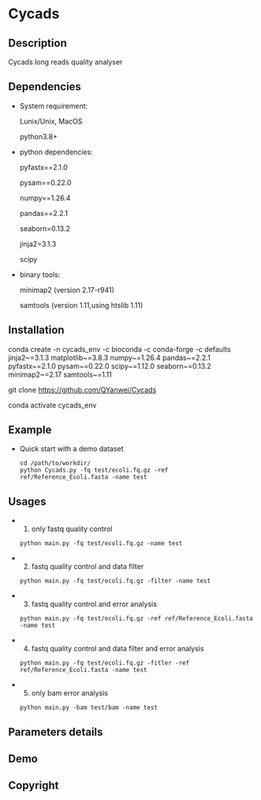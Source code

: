# Cycads

## Description
Cycads long reads quality analyser

## Dependencies

* System requirement:
  
  Lunix/Unix, MacOS
  
  python3.8+ 

* python dependencies: 

  pyfastx==2.1.0 
  
  pysam==0.22.0 
  
  numpy==1.26.4 
  
  pandas==2.2.1 
  
  seaborn=0.13.2 
  
  jinja2=3.1.3 

  scipy

* binary tools: 

  minimap2 (version 2.17-r941) 
  
  samtools (version 1.11,using htslib 1.11) 

## Installation
conda create -n cycads_env -c bioconda -c conda-forge -c defaults jinja2~=3.1.3 matplotlib~=3.8.3 numpy~=1.26.4 pandas~=2.2.1 pyfastx~=2.1.0 pysam~=0.22.0 scipy~=1.12.0 seaborn~=0.13.2 minimap2~=2.17 samtools~=1.11 

git clone https://github.com/QYanwei/Cycads 

conda activate cycads_env 


## Example

* Quick start with a demo dataset
  ```
  cd /path/to/workdir/ 
  python Cycads.py -fq test/ecoli.fq.gz -ref ref/Reference_Ecoli.fasta -name test 
  ```
## Usages

* 1. only fastq quality control 
  ``` 
  python main.py -fq test/ecoli.fq.gz -name test
  ```
* 2. fastq quality control and data filter
  ```
  python main.py -fq test/ecoli.fq.gz -filter -name test
  ```
* 3. fastq quality control and error analysis
  ```
  python main.py -fq test/ecoli.fq.gz -ref ref/Reference_Ecoli.fasta -name test
  ```
   
* 4. fastq quality control and data filter and error analysis
  ```
  python main.py -fq test/ecoli.fq.gz -fitler -ref ref/Reference_Ecoli.fasta -name test
  ```
* 5. only bam error analysis
  ```
  python main.py -bam test/bam -name test 
  ```
## Parameters details


## Demo


## Copyright


